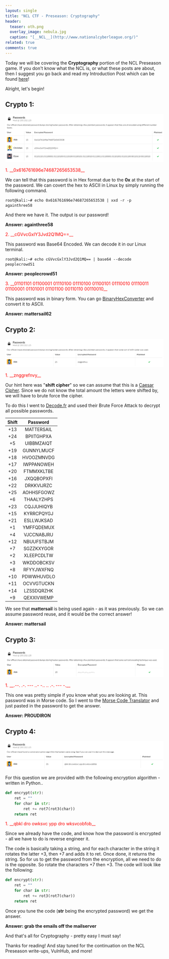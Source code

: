 ```yaml
---
layout: single
title: "NCL CTF - Preseason: Cryptography"
header:
  teaser: oth.png
  overlay_image: nebula.jpg
  caption: "[__NCL__](http://www.nationalcyberleague.org/)"
related: true
comments: true
---
```


Today we will be covering the __Cryptography__ portion of the NCL Preseason game. If you don't know what the NCL is, or what these posts are about, then I suggest you go back and read my Introduction Post which can be found [here](https://jhalon.github.io/ncl-intro-osint/)!

Alright, let's begin!

## Crypto 1:

<a href="/images/ncl4.png"><img src="/images/ncl4.png"></a>

<div class="rBorder" markdown="1">
<span style="color:red">1. __0x616761696e74687265653538__</span>

We can tell that this password is in Hex format due to the __0x__ at the start of the password. We can covert the hex to ASCII in Linux by simply running the following command.

```console
root@kali:~# echo 0x616761696e74687265653538 | xxd -r -p
againthree58
```

And there we have it. The output is our password!

__Answer: againthree58__
</div>

<div class="rBorder" markdown="1">
<span style="color:red">2. __cGVvcGxlY3Jvd2Q1MQ==__</span>

This password was Base64 Encoded. We can decode it in our Linux terminal.

```console
root@kali:~# echo cGVvcGxlY3Jvd2Q1MQ== | base64 --decode
peoplecrowd51
```

__Answer: peoplecrowd51__
</div>

<div class="rBorder" markdown="1">
<span style="color:red">3. __01101101 01100001 01110100 01110100 01100101 01110010 01110011 01100001 01101001 01101100 00110110 00110010__</span>

This password was in binary form. You can go [BinaryHexConverter](http://www.binaryhexconverter.com/binary-to-ascii-text-converter) and convert it to ASCII.

__Answer: mattersail62__
</div>

## Crypto 2:

<a href="/images/ncl5.png"><img src="/images/ncl5.png"></a>

<div class="rBorder" markdown="1">
<span style="color:red">1. __znggrefnvy__</span>

Our hint here was "__shift cipher__" so we can assume that this is a [Caesar Cipher](http://practicalcryptography.com/ciphers/caesar-cipher/). Since we do not know the total amount the letters were shifted by, we will have to brute force the cipher.

To do this I went to [Decode.fr](http://www.dcode.fr/caesar-cipher) and used their Brute Force Attack to decrypt all possible passwords.

| Shift         | Password      |
| :-----------: |:-------------:|
|+13		| MATTERSAIL	|
|+24		| BPIITGHPXA	|
|+5		| UIBBMZAIQT	|
|+19		| GUNNYLMUCF	|
|+18		| HVOOZMNVDG	|
|+17		| IWPPANOWEH	|
|+20		| FTMMXKLTBE	|
|+16		| JXQQBOPXFI	|
|+22		| DRKKVIJRZC	|
|+25		| AOHHSFGOWZ	|
|+6		| THAALYZHPS	|
|+23		| CQJJUHIQYB	|
|+15		| KYRRCPQYGJ	|
|+21		| ESLLWJKSAD	|
|+1		| YMFFQDEMUX	|
|+4		| VJCCNABJRU	|
|+12		| NBUUFSTBJM	|
|+7		| SGZZKXYGOR	|
|+2		| XLEEPCDLTW	|
|+3		| WKDDOBCKSV	|
|+8		| RFYYJWXFNQ	|
|+10		| PDWWHUVDLO	|
|+11		| OCVVGTUCKN	|
|+14		| LZSSDQRZHK	|
|+9		| QEXXIVWEMP	|

We see that __mattersail__ is being used again - as it was previously. So we can assume password reuse, and it would be the correct answer!

__Answer: mattersail__
</div>

## Crypto 3:

<a href="/images/ncl6.png"><img src="/images/ncl6.png"></a>

<div class="rBorder" markdown="1">
<span style="color:red">1. __.--. .-. --- ..- -.. .. .-. --- -.__</span>

This one was pretty simple if you know what you are looking at. This password was in Morse code. So I went to the [Morse Code Translator](http://morsecode.scphillips.com/translator.html) and just pasted in the password to get the answer.

__Answer: PROUDIRON__
</div>

## Crypto 4:

<a href="/images/ncl7.png"><img src="/images/ncl7.png"></a>

For this question we are provided with the following encryption algorithm - written in Python..

```python
def encrypt(str):
	ret = ""
	for char in str:
		ret += rot7(rot3(char))
	return ret
```

<div class="rBorder" markdown="1">
<span style="color:red">1. __qbkl dro owksvc ypp dro wksvcobfob__</span>

Since we already have the code, and know how the password is encrypted - all we have to do is reverse engineer it.

The code is basically taking a string, and for each character in the string it rotates the latter +3, then +7 and adds it to ret. Once done, it returns the string. So for us to get the password from the encryption, all we need to do is the opposite. So rotate the characters +7 then +3. The code will look like the following:

```python
def encrypt(str):
	ret = ""
	for char in str:
		ret += rot3(rot7(char))
	return ret
```

Once you tune the code (__str__ being the encrypted password) we get the answer.

__Answer: grab the emails off the mailserver__
</div>

And that's all for Cryptography - pretty easy I must say! 

Thanks for reading! And stay tuned for the continuation on the NCL Preseason write-ups, VulnHub, and more!
